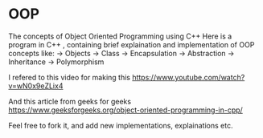 # OOP
The concepts of Object Oriented Programming using C++
Here is a program in C++ , containing brief explaination and implementation of OOP concepts like:
-> Objects
-> Class
-> Encapsulation
-> Abstraction
-> Inheritance
-> Polymorphism

I refered to this video for making this 
https://www.youtube.com/watch?v=wN0x9eZLix4

And this article from geeks for geeks
https://www.geeksforgeeks.org/object-oriented-programming-in-cpp/

Feel free to fork it, and add new implementations, explainations etc.
